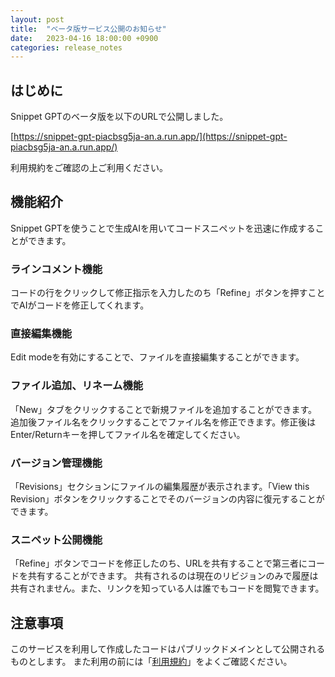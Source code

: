 ```yaml
---
layout: post
title:  "ベータ版サービス公開のお知らせ"
date:   2023-04-16 18:00:00 +0900
categories: release_notes
---
```


## はじめに
Snippet GPTのベータ版を以下のURLで公開しました。

[https://snippet-gpt-piacbsg5ja-an.a.run.app/](https://snippet-gpt-piacbsg5ja-an.a.run.app/)

利用規約をご確認の上ご利用ください。

## 機能紹介

Snippet GPTを使うことで生成AIを用いてコードスニペットを迅速に作成することができます。

### ラインコメント機能
コードの行をクリックして修正指示を入力したのち「Refine」ボタンを押すことでAIがコードを修正してくれます。

### 直接編集機能
Edit modeを有効にすることで、ファイルを直接編集することができます。


### ファイル追加、リネーム機能
「New」タブをクリックすることで新規ファイルを追加することができます。
追加後ファイル名をクリックすることでファイル名を修正できます。修正後はEnter/Returnキーを押してファイル名を確定してください。

### バージョン管理機能
「Revisions」セクションにファイルの編集履歴が表示されます。「View this Revision」ボタンをクリックすることでそのバージョンの内容に復元することができます。

### スニペット公開機能
「Refine」ボタンでコードを修正したのち、URLを共有することで第三者にコードを共有することができます。
共有されるのは現在のリビジョンのみで履歴は共有されません。また、リンクを知っている人は誰でもコードを閲覧できます。

## 注意事項
このサービスを利用して作成したコードはパブリックドメインとして公開されるものとします。
また利用の前には「[利用規約](/terms/)」をよくご確認ください。

